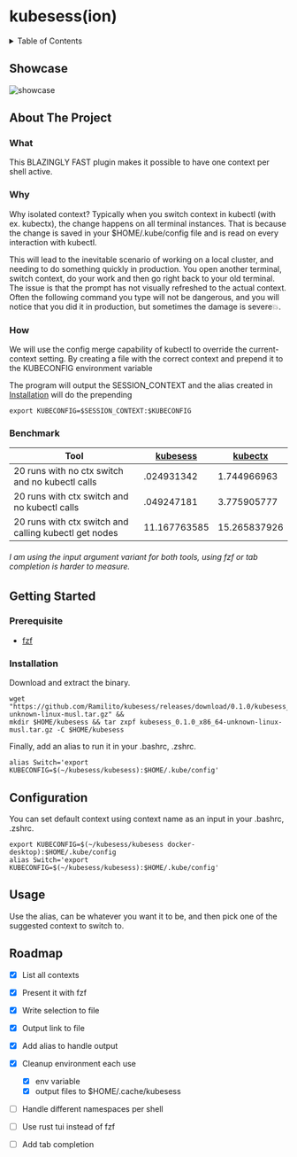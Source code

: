 # kubesess(ion)

<details>
  <summary>Table of Contents</summary>

- [kubesess(ion)](#kubesess-ion-)
  * [Showcase](#showcase)
  * [About The Project](#about-the-project)
    + [What](#what)
    + [Why](#why)
    + [How](#how)
    + [Benchmark](#benchmark)
  * [Getting Started](#getting-started)
    + [Prerequisite](#prerequisite)
    + [Installation](#installation)
  * [Configuration](#configuration)
  * [Usage](#usage)
  * [Roadmap](#roadmap)

</details>

## Showcase

![showcase](https://rentarami.se/assets/images/posts/kube_context.gif)

## About The Project

### What

This BLAZINGLY FAST plugin makes it possible to have one context per shell active.

### Why

Why isolated context?
Typically when you switch context in kubectl (with ex. kubectx), the change happens on all terminal instances. 
That is because the change is saved in your $HOME/.kube/config file and is read on every interaction with kubectl.

This will lead to the inevitable scenario of working on a local cluster, and needing to do something quickly in production. 
You open another terminal, switch context, do your work and then go right back to your old terminal. 
The issue is that the prompt has not visually refreshed to the actual context. 
Often the following command you type will not be dangerous, and you will notice that you did it in production, but sometimes the damage is severe💥.

### How

We will use the config merge capability of kubectl to override the current-context setting.
By creating a file with the correct context and prepend it to the KUBECONFIG environment variable 

The program will output the SESSION_CONTEXT and the alias created in <a href="#installation">Installation</a> will do the prepending
```
export KUBECONFIG=$SESSION_CONTEXT:$KUBECONFIG
```

### Benchmark

Tool | [kubesess](https://github.com/Ramilito/kubesess) | [kubectx](https://github.com/ahmetb/kubectx/tree/master/cmd/kubectx)
---- | ---- | ----
20 runs with no ctx switch and no kubectl calls | .024931342 | 1.744966963
20 runs with ctx switch and no kubectl calls | .049247181 | 3.775905777
20 runs with ctx switch and calling kubectl get nodes | 11.167763585 | 15.265837926

###### I am using the input argument variant for both tools, using fzf or tab completion is harder to measure.

## Getting Started

### Prerequisite

* [fzf](https://github.com/junegunn/fzf)

### Installation

Download and extract the binary.
```
wget "https://github.com/Ramilito/kubesess/releases/download/0.1.0/kubesess_0.1.0_x86_64-unknown-linux-musl.tar.gz" &&
mkdir $HOME/kubesess && tar zxpf kubesess_0.1.0_x86_64-unknown-linux-musl.tar.gz -C $HOME/kubesess
```

Finally, add an alias to run it in your .bashrc, .zshrc.
```
alias Switch='export KUBECONFIG=$(~/kubesess/kubesess):$HOME/.kube/config'
```

## Configuration

You can set default context using context name as an input in your .bashrc, .zshrc.

```
export KUBECONFIG=$(~/kubesess/kubesess docker-desktop):$HOME/.kube/config
alias Switch='export KUBECONFIG=$(~/kubesess/kubesess):$HOME/.kube/config'
```

## Usage

Use the alias, can be whatever you want it to be, and then pick one of the suggested context to switch to.

<!-- ROADMAP -->
## Roadmap

- [x] List all contexts
- [x] Present it with fzf
- [x] Write selection to file
- [x] Output link to file
- [x] Add alias to handle output
- [x] Cleanup environment each use
    - [x] env variable
    - [x] output files to $HOME/.cache/kubesess
- [ ] Handle different namespaces per shell
- [ ] Use rust tui instead of fzf
- [ ] Add tab completion

